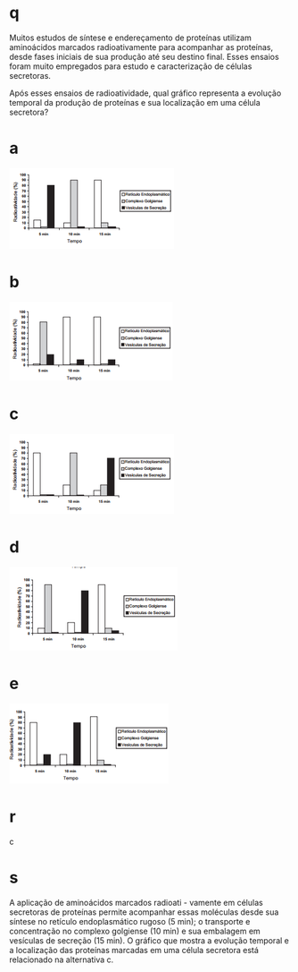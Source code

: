 # q
Muitos estudos de síntese e endereçamento de proteínas utilizam aminoácidos marcados radioativamente para acompanhar as proteínas, desde fases iniciais de sua produção até seu destino final. Esses ensaios foram muito empregados para estudo e caracterização de células secretoras.

Após esses ensaios de radioatividade, qual gráfico representa a evolução temporal da produção de proteínas e sua localização em uma célula secretora?

# a
![](7df59c40-5de0-2b7c-3d95-013e0c5b0b53.png)

# b
![](c57f6266-0bee-69a3-f6f6-c34fdc033290.png)

# c
![](75b47552-1035-65f5-aff0-2c84e6fef4fc.png)

# d
![](77086b37-0611-89ea-56fb-be273bf040c1.png)

# e
![](47525029-8415-2809-c23f-9c52372139b0.png)

# r
c

# s
A aplicação de aminoácidos marcados radioati - vamente em células secretoras de proteínas permite acompanhar essas moléculas desde sua síntese no retículo endoplasmático rugoso (5 min); o transporte e concentração no complexo golgiense (10 min) e sua embalagem em vesículas de secreção (15 min). O gráfico que mostra a evolução temporal e a localização das proteínas marcadas em uma célula secretora está relacionado na alternativa c.
